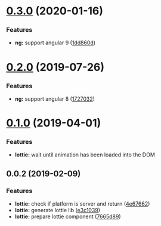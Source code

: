 # [0.3.0](https://github.com/fivethree-team/lottie/compare/v0.1.0...v0.3.0) (2020-01-16)


### Features

* **ng:** support angular 9 ([1dd860d](https://github.com/fivethree-team/lottie/commit/1dd860d5fc39f5ff03ba8c0b11b33535703c34d7))



# [0.2.0](https://github.com/fivethree-team/lottie/compare/v0.1.0...v0.2.0) (2019-07-26)


### Features

* **ng:** support angular 8 ([1727032](https://github.com/fivethree-team/lottie/commit/1727032))



# [0.1.0](https://github.com/fivethree-team/lottie/compare/v0.0.3...v0.1.0) (2019-04-01)

### Features

* **lottie:** wait until animation has been loaded into the DOM


## 0.0.2 (2019-02-09)


### Features

* **lottie:** check if platform is server and return ([4e67662](https://github.com/fivethree-team/lottie/commit/4e67662))
* **lottie:** generate lottie lib ([e3c1039](https://github.com/fivethree-team/lottie/commit/e3c1039))
* **lottie:** prepare lottie component ([7665d89](https://github.com/fivethree-team/lottie/commit/7665d89))



